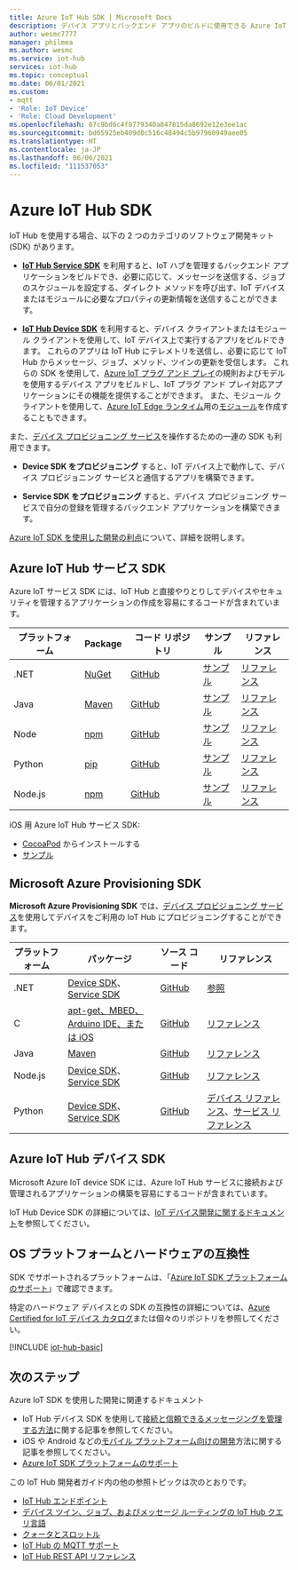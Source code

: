 ```yaml
---
title: Azure IoT Hub SDK | Microsoft Docs
description: デバイス アプリとバックエンド アプリのビルドに使用できる Azure IoT Hub SDK へのリンク。
author: wesmc7777
manager: philmea
ms.author: wesmc
ms.service: iot-hub
services: iot-hub
ms.topic: conceptual
ms.date: 06/01/2021
ms.custom:
- mqtt
- 'Role: IoT Device'
- 'Role: Cloud Development'
ms.openlocfilehash: 67c9bd6c4f8779340a847815da8692e12e3ee1ac
ms.sourcegitcommit: bd65925eb409d0c516c48494c5b97960949aee05
ms.translationtype: HT
ms.contentlocale: ja-JP
ms.lasthandoff: 06/06/2021
ms.locfileid: "111537053"
---
```

# <a name="azure-iot-hub-sdks"></a>Azure IoT Hub SDK

IoT Hub を使用する場合、以下の 2 つのカテゴリのソフトウェア開発キット (SDK) があります。

* [**IoT Hub Service SDK**](#azure-iot-hub-service-sdks) を利用すると、IoT ハブを管理するバックエンド アプリケーションをビルドでき、必要に応じて、メッセージを送信する、ジョブのスケジュールを設定する、ダイレクト メソッドを呼び出す、IoT デバイスまたはモジュールに必要なプロパティの更新情報を送信することができます。

* [**IoT Hub Device SDK**](../iot-develop/about-iot-sdks.md) を利用すると、デバイス クライアントまたはモジュール クライアントを使用して、IoT デバイス上で実行するアプリをビルドできます。 これらのアプリは IoT Hub にテレメトリを送信し、必要に応じて IoT Hub からメッセージ、ジョブ、メソッド、ツインの更新を受信します。 これらの SDK を使用して、[Azure IoT プラグ アンド プレイ](../iot-pnp/overview-iot-plug-and-play.md)の規則およびモデルを使用するデバイス アプリをビルドし、IoT プラグ アンド プレイ対応アプリケーションにその機能を提供することができます。 また、モジュール クライアントを使用して、[Azure IoT Edge ランタイム](../iot-edge/about-iot-edge.md)用の[モジュール](../iot-edge/iot-edge-modules.md)を作成することもできます。

また、[デバイス プロビジョニング サービス](../iot-dps/about-iot-dps.md)を操作するための一連の SDK も利用できます。

* **Device SDK をプロビジョニング** すると、IoT デバイス上で動作して、デバイス プロビジョニング サービスと通信するアプリを構築できます。

* **Service SDK をプロビジョニング** すると、デバイス プロビジョニング サービスで自分の登録を管理するバックエンド アプリケーションを構築できます。

[Azure IoT SDK を使用した開発の利点](https://azure.microsoft.com/blog/benefits-of-using-the-azure-iot-sdks-in-your-azure-iot-solution/)について、詳細を説明します。

## <a name="azure-iot-hub-service-sdks"></a>Azure IoT Hub サービス SDK

Azure IoT サービス SDK には、IoT Hub と直接やりとりしてデバイスやセキュリティを管理するアプリケーションの作成を容易にするコードが含まれています。

| プラットフォーム  | Package | コード リポジトリ | サンプル |  リファレンス |
|---|---|---|---|---|
| .NET | [NuGet](https://www.nuget.org/packages/Microsoft.Azure.Devices ) | [GitHub](https://github.com/Azure/azure-iot-sdk-csharp) | [サンプル](https://github.com/Azure-Samples/azure-iot-samples-csharp) | [リファレンス](/dotnet/api/microsoft.azure.devices) |
| Java | [Maven](https://mvnrepository.com/artifact/com.microsoft.azure.sdk.iot/iot-service-client) | [GitHub](https://github.com/Azure/azure-iot-sdk-java) | [サンプル](https://github.com/Azure/azure-iot-sdk-java/tree/master/service/iot-service-samples/pnp-service-sample) | [リファレンス](/java/api/com.microsoft.azure.sdk.iot.service) |
| Node | [npm](https://www.npmjs.com/package/azure-iothub) | [GitHub](https://github.com/Azure/azure-iot-sdk-node) | [サンプル](https://github.com/Azure/azure-iot-sdk-node/tree/master/service/samples) | [リファレンス](/javascript/api/azure-iothub/) |
| Python | [pip](https://pypi.org/project/azure-iot-hub) | [GitHub](https://github.com/Azure/azure-iot-sdk-python) | [サンプル](https://github.com/Azure/azure-iot-sdk-python/tree/master/azure-iot-hub/samples) | [リファレンス](/python/api/azure-iot-hub) |
| Node.js | [npm](https://www.npmjs.com/package/azure-iot-common) | [GitHub](https://github.com/Azure/azure-iot-sdk-node) | [サンプル](https://github.com/Azure/azure-iot-sdk-node/tree/master/service/samples/javascript) | [リファレンス](/javascript/api/azure-iothub/) |

iOS 用 Azure IoT Hub サービス SDK:

* [CocoaPod](https://cocoapods.org/pods/AzureIoTHubServiceClient) からインストールする
* [サンプル](https://github.com/Azure-Samples/azure-iot-samples-ios)

## <a name="microsoft-azure-provisioning-sdks"></a>Microsoft Azure Provisioning SDK

**Microsoft Azure Provisioning SDK** では、[デバイス プロビジョニング サービス](../iot-dps/about-iot-dps.md)を使用してデバイスをご利用の IoT Hub にプロビジョニングすることができます。

| プラットフォーム | パッケージ | ソース コード | リファレンス |
| -----|-----|-----|-----|
| .NET|[Device SDK](https://www.nuget.org/packages/Microsoft.Azure.Devices.Provisioning.Client/)、[Service SDK](https://www.nuget.org/packages/Microsoft.Azure.Devices.Provisioning.Service/) |[GitHub](https://github.com/Azure/azure-iot-sdk-csharp/)|[参照](/dotnet/api/microsoft.azure.devices.provisioning.client) |
| C|[apt-get、MBED、Arduino IDE、または iOS](https://github.com/Azure/azure-iot-sdk-c/blob/master/readme.md#packages-and-libraries)|[GitHub](https://github.com/Azure/azure-iot-sdk-c/blob/master/provisioning\_client)|[リファレンス](/azure/iot-hub/iot-c-sdk-ref/) |
| Java|[Maven](https://github.com/Azure/azure-iot-sdk-java/blob/master/doc/java-devbox-setup.md#for-the-service-sdk)|[GitHub](https://github.com/Azure/azure-iot-sdk-java/blob/master/provisioning)|[リファレンス](/java/api/com.microsoft.azure.sdk.iot.provisioning.device) |
| Node.js|[Device SDK](https://badge.fury.io/js/azure-iot-provisioning-device)、[Service SDK](https://badge.fury.io/js/azure-iot-provisioning-service) |[GitHub](https://github.com/Azure/azure-iot-sdk-node/tree/master/provisioning)|[リファレンス](/javascript/api/overview/azure/iothubdeviceprovisioning) |
| Python|[Device SDK](https://pypi.org/project/azure-iot-device/)、[Service SDK](https://pypi.org/project/azure-iothub-provisioningserviceclient/)|[GitHub](https://github.com/Azure/azure-iot-sdk-python)|[デバイス リファレンス](/python/api/azure-iot-device/azure.iot.device.provisioningdeviceclient)、[サービス リファレンス](/python/api/azure-mgmt-iothubprovisioningservices) |

## <a name="azure-iot-hub-device-sdks"></a>Azure IoT Hub デバイス SDK

Microsoft Azure IoT device SDK には、Azure IoT Hub サービスに接続および管理されるアプリケーションの構築を容易にするコードが含まれています。

IoT Hub Device SDK の詳細については、[IoT デバイス開発に関するドキュメント](../iot-develop/about-iot-sdks.md)を参照してください。

## <a name="os-platform-and-hardware-compatibility"></a>OS プラットフォームとハードウェアの互換性

SDK でサポートされるプラットフォームは、「[Azure IoT SDK プラットフォームのサポート](iot-hub-device-sdk-platform-support.md)」で確認できます。

特定のハードウェア デバイスとの SDK の互換性の詳細については、[Azure Certified for IoT デバイス カタログ](https://devicecatalog.azure.com/)または個々のリポジトリを参照してください。

[!INCLUDE [iot-hub-basic](../../includes/iot-hub-basic-partial.md)]

## <a name="next-steps"></a>次のステップ

Azure IoT SDK を使用した開発に関連するドキュメント

* IoT Hub デバイス SDK を使用して[接続と信頼できるメッセージングを管理する方法](iot-hub-reliability-features-in-sdks.md)に関する記事を参照してください。
* iOS や Android などの[モバイル プラットフォーム向けの開発](iot-hub-how-to-develop-for-mobile-devices.md)方法に関する記事を参照してください。
* [Azure IoT SDK プラットフォームのサポート](iot-hub-device-sdk-platform-support.md)

この IoT Hub 開発者ガイド内の他の参照トピックは次のとおりです。

* [IoT Hub エンドポイント](iot-hub-devguide-endpoints.md)
* [デバイス ツイン、ジョブ、およびメッセージ ルーティングの IoT Hub クエリ言語](iot-hub-devguide-query-language.md)
* [クォータとスロットル](iot-hub-devguide-quotas-throttling.md)
* [IoT Hub の MQTT サポート](iot-hub-mqtt-support.md)
* [IoT Hub REST API リファレンス](/rest/api/iothub/)
